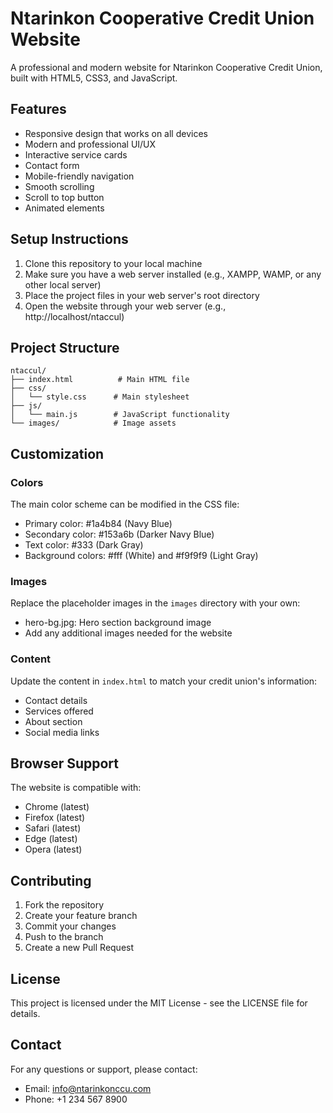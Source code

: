 # Ntarinkon Cooperative Credit Union Website

A professional and modern website for Ntarinkon Cooperative Credit Union, built with HTML5, CSS3, and JavaScript.

## Features

- Responsive design that works on all devices
- Modern and professional UI/UX
- Interactive service cards
- Contact form
- Mobile-friendly navigation
- Smooth scrolling
- Scroll to top button
- Animated elements

## Setup Instructions

1. Clone this repository to your local machine
2. Make sure you have a web server installed (e.g., XAMPP, WAMP, or any other local server)
3. Place the project files in your web server's root directory
4. Open the website through your web server (e.g., http://localhost/ntaccul)

## Project Structure

```
ntaccul/
├── index.html          # Main HTML file
├── css/
│   └── style.css      # Main stylesheet
├── js/
│   └── main.js        # JavaScript functionality
└── images/            # Image assets
```

## Customization

### Colors

The main color scheme can be modified in the CSS file:

- Primary color: #1a4b84 (Navy Blue)
- Secondary color: #153a6b (Darker Navy Blue)
- Text color: #333 (Dark Gray)
- Background colors: #fff (White) and #f9f9f9 (Light Gray)

### Images

Replace the placeholder images in the `images` directory with your own:

- hero-bg.jpg: Hero section background image
- Add any additional images needed for the website

### Content

Update the content in `index.html` to match your credit union's information:

- Contact details
- Services offered
- About section
- Social media links

## Browser Support

The website is compatible with:

- Chrome (latest)
- Firefox (latest)
- Safari (latest)
- Edge (latest)
- Opera (latest)

## Contributing

1. Fork the repository
2. Create your feature branch
3. Commit your changes
4. Push to the branch
5. Create a new Pull Request

## License

This project is licensed under the MIT License - see the LICENSE file for details.

## Contact

For any questions or support, please contact:

- Email: info@ntarinkonccu.com
- Phone: +1 234 567 8900
